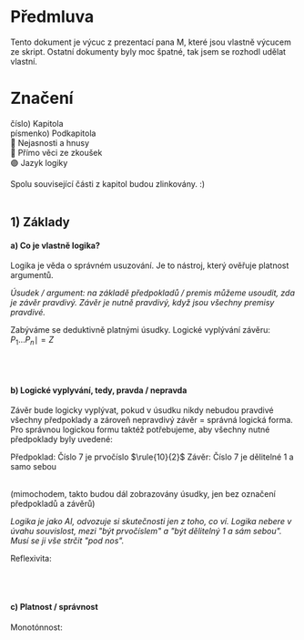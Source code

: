 # Předmluva
Tento dokument je výcuc z prezentací pana M, které jsou vlastně výcucem ze skript. Ostatní dokumenty byly moc špatné, tak jsem se rozhodl udělat vlastní.

# Značení
číslo) Kapitola <br />
písmenko) Podkapitola <br />
🔴 Nejasnosti a hnusy <br />
🔵 Přímo věci ze zkoušek <br />
🟣 Jazyk logiky <br />

Spolu související části z kapitol budou zlinkovány. :)
<br />
<br />

## 1) Základy
#### a) Co je vlastně logika?
Logika je věda o správném usuzování. Je to nástroj, který ověřuje platnost argumentů.

*Úsudek / argument: na základě předpokladů / premis můžeme usoudit, zda je závěr pravdivý. Závěr je nutně pravdivý, když jsou všechny premisy pravdivé.*

Zabýváme se deduktivně platnými úsudky. Logické vyplývání závěru:
$P_1...P_n\mid=Z$

<br />
<br />

#### b) Logické vyplyvání, tedy, pravda / nepravda
Závěr bude logicky vyplývat, pokud v úsudku nikdy nebudou pravdivé všechny předpoklady a zároveň nepravdivý závěr = správná logická forma. Pro správnou logickou formu taktéž potřebujeme, aby všechny nutné předpoklady byly uvedené:

Předpoklad: Číslo 7 je prvočíslo
$\rule{10}{2}$
Závěr: Číslo 7 je dělitelné 1 a samo sebou

<br />
(mimochodem, takto budou dál zobrazovány úsudky, jen bez označení předpokladů a závěrů)
<br />

*Logika je jako AI, odvozuje si skutečnosti jen z toho, co ví. Logika nebere v úvahu souvislost, mezi "být prvočíslem" a "být dělitelný 1 a sám sebou". Musí se ji vše strčit "pod nos".*

Reflexivita:

<br />
<br />

#### c) Platnost / správnost
Monotónnost:
